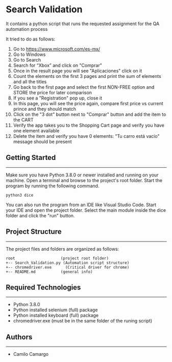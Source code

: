 # Search Validation
It contains a python script that runs the requested assignment for the QA automation process

It tried to do as follows:
1. Go to https://www.microsoft.com/es-mx/
2. Go to Windows
3. Go to Search
4. Search for “Xbox” and click on "Comprar"
5. Once in the result page you will see "Aplicaciones" click on it
6. Count the elements on the first 3 pages and print the sum of elements and all the titles
7. Go back to the first page and select the first NON-FREE option and STORE the price for later comparison
8. If you see a "Registration" pop up, close it
9. In this page, you will see the price again, compare first price vs current prince and they should match
10. Click on the "3 dot" button next to "Comprar" button and add the item to the CART
11. Verify the app takes you to the Shopping Cart page and verify you have one element available
12. Delete the item and verify you have 0 elements: "Tu carro está vacío" message should be present


## Getting Started
---
Make sure you have Python 3.8.0 or newer installed and running on your machine. Open a terminal and 
browse to the project's root folder. Start the program by running the following command.
```
python3 dice 
```
You can also run the program from an IDE like Visual Studio Code. Start your IDE and open the 
project folder. Select the main module inside the dice folder and click the "run" button.

## Project Structure
---
The project files and folders are organized as follows:
```
root                    (project root folder)
+-- Search_Validation.py (Automation script structure)
+-- chromedriver.exe      (Critical driver for chrome)             
+-- README.md           (general info)
```

## Required Technologies
---
* Python 3.8.0
* Python installed selenium (full) package
* Python installed keyboard (full) package
* chromedriver.exe (must be in the same folder of the runing script)

## Authors
---
* Camilo Camargo
